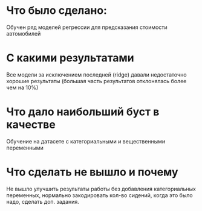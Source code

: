# Что было сделано:
Обучен ряд моделей регрессии для предсказания стоимости автомобилей
# С какими результатами
Все модели за исключением последней (ridge) давали недостаточно хорошие результаты (большая часть результатов отклонялась более чем на 10%)
# Что дало наибольший буст в качестве
Обучение на датасете с категориальными и вещественными переменными
# Что сделать не вышло и почему
Не вышло улучшить результаты работы без добавления категориальных переменных, нормально закодировать кол-во сидений, когда это было надо, сделать доп. задания.
